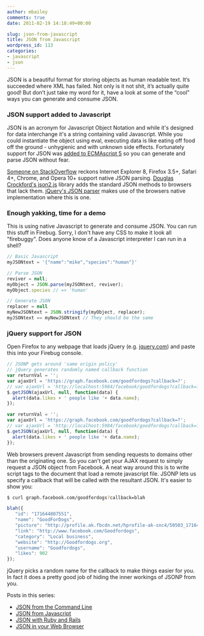 ```yaml
---
author: mbailey
comments: true
date: 2011-02-19 14:18:49+00:00

slug: json-from-javascript
title: JSON from Javascript
wordpress_id: 113
categories:
- javascript
- json
---
```


JSON is a beautiful format for storing objects as human readable text. It’s
succeeded where XML has failed. Not only is it not shit, it’s actually quite
good! But don’t just take my word for it, have a look at some of the “cool”
ways you can generate and consume JSON.

### JSON support added to Javascript

JSON is an acronym for Javascript Object Notation and while it's designed for
data interchange it's a string containing valid Javascript. While you could
instantiate the object using eval, executing data is like eating off food off
the ground - unhygienic and with unknown side effects. Fortunately support for
JSON was [added to ECMAscript 5](http://ejohn.org/blog/ecmascript-5-strict-mode-json-and-more/) so you can generate and parse JSON without fear.

[Someone on
StackOverflow](http://stackoverflow.com/questions/891299/browser-native-json-support-window-json)
reckons Internet Explorer 8, Firefox 3.5+, Safari 4+, Chrome, and Opera 10+
support native JSON parsing. [Douglas Crockford's
json2.js](https://github.com/douglascrockford/JSON-js) library adds the
standard JSON methods to browsers that lack them. [jQuery's JSON
parser](http://api.jquery.com/jQuery.parseJSON/) makes use of the browsers
native implementation where this is one.


### Enough yakking, time for a demo

This is using native Javascript to generate and consume JSON. You can run this
stuff in Firebug. Sorry, I don't have any CSS to make it look all "firebuggy".
Does anyone know of a Javascript interpreter I can run in a shell?

```javascript
// Basic Javascript
myJSONtext = '{"name":"mike","species":"human"}'

// Parse JSON
reviver = null;
myObject = JSON.parse(myJSONtext, reviver);
myObject.species // => 'human'

// Generate JSON
replacer = null
myNewJSONtext = JSON.stringify(myObject, replacer);
myJSONtext == myNewJSONtext // They should be the same
```


### jQuery support for JSON

Open Firefox to any webpage that loads jQuery (e.g. [jquery.com](http://jquery.com)) and paste this into your Firebug console.

```javascript
// JSONP gets around 'same origin policy'
// jQuery generates randomly named callback function
var returnVal = '';
var ajaxUrl = 'https://graph.facebook.com/goodfordogs?callback=?';
// var ajaxUrl = 'http://localhost:5984/facebook/goodfordogs?callback=?';
$.getJSON(ajaxUrl, null, function(data) {
  alert(data.likes + ' people like '+ data.name);
});

var returnVal = '';
var ajaxUrl = 'https://graph.facebook.com/goodfordogs?callback=?';
// var ajaxUrl = 'http://localhost:5984/facebook/goodfordogs?callback=?';
$.getJSON(ajaxUrl, null, function(data) {
  alert(data.likes + ' people like '+ data.name);
});
```

Web browsers prevent Javascript from sending requests to domains other than the
originating one. So you can't get your AJAX request to simply request a JSON
object from Facebook. A neat way around this is to write script tags to the
document that load a remote javascript file. JSONP lets us specify a callback
that will be called with the resultant JSON. It's easier to show you:

```bash
$ curl graph.facebook.com/goodfordogs?callback=blah
```

```javascript
blah({
   "id": "171644807551",
   "name": "GoodForDogs",
   "picture": "http://profile.ak.fbcdn.net/hprofile-ak-snc4/50503_171644807551_2269219_s.jpg",
   "link": "http://www.facebook.com/Goodfordogs",
   "category": "Local business",
   "website": "http://Goodfordogs.org",
   "username": "Goodfordogs",
   "likes": 902
});
```

jQuery picks a random name for the callback to make things easier for you. In
fact it does a pretty good job of hiding the inner workings of JSONP from you.


Posts in this series:

  * [JSON from the Command Line](2011-02-19-json-from-the-command-line.md)
  * [JSON from Javascript](2011-02-19-json-from-javascript.md)
  * [JSON with Ruby and Rails](2011-02-20-json-with-ruby-and-rails.md)
  * [JSON in your Web Browser](2011-02-20-json-in-your-web-browser.md)

